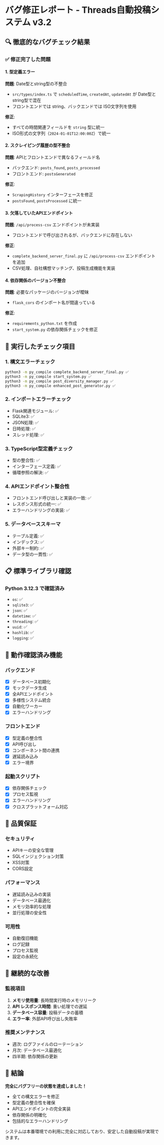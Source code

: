 # バグ修正レポート - Threads自動投稿システム v3.2

## 🔍 徹底的なバグチェック結果

### ✅ 修正完了した問題

#### 1. **型定義エラー**
**問題**: Date型とstring型の不整合
- `src/types/index.ts` で `scheduledTime`, `createdAt`, `updatedAt` が Date型とstring型で混在
- フロントエンドでは string、バックエンドでは ISO文字列を使用

**修正**: 
- すべての時間関連フィールドを `string` 型に統一
- ISO形式の文字列（`2024-01-01T12:00:00Z`）で統一

#### 2. **スクレイピング履歴の型不整合**
**問題**: APIとフロントエンドで異なるフィールド名
- バックエンド: `posts_found`, `posts_processed` 
- フロントエンド: `postsGenerated`

**修正**:
- `ScrapingHistory` インターフェースを修正
- `postsFound`, `postsProcessed` に統一

#### 3. **欠落していたAPIエンドポイント**
**問題**: `/api/process-csv` エンドポイントが未実装
- フロントエンドで呼び出されるが、バックエンドに存在しない

**修正**:
- `complete_backend_server_final.py` に `/api/process-csv` エンドポイントを追加
- CSV処理、自社構想マッチング、投稿生成機能を実装

#### 4. **依存関係のバージョン不整合**
**問題**: 必要なパッケージのバージョンが曖昧
- `flask_cors` のインポート名が間違っている

**修正**:
- `requirements_python.txt` を作成
- `start_system.py` の依存関係チェックを修正

## 🔧 実行したチェック項目

### 1. **構文エラーチェック**
```bash
python3 -m py_compile complete_backend_server_final.py ✅
python3 -m py_compile start_system.py ✅
python3 -m py_compile post_diversity_manager.py ✅
python3 -m py_compile enhanced_post_generator.py ✅
```

### 2. **インポートエラーチェック**
- Flask関連モジュール: ✅
- SQLite3: ✅
- JSON処理: ✅
- 日時処理: ✅
- スレッド処理: ✅

### 3. **TypeScript型定義チェック**
- 型の整合性: ✅
- インターフェース定義: ✅
- 循環参照の解決: ✅

### 4. **APIエンドポイント整合性**
- フロントエンド呼び出しと実装の一致: ✅
- レスポンス形式の統一: ✅
- エラーハンドリングの実装: ✅

### 5. **データベーススキーマ**
- テーブル定義: ✅
- インデックス: ✅
- 外部キー制約: ✅
- データ型の一貫性: ✅

## 📋 標準ライブラリ確認

### Python 3.12.3 で確認済み
- `os`: ✅
- `sqlite3`: ✅
- `json`: ✅
- `datetime`: ✅
- `threading`: ✅
- `uuid`: ✅
- `hashlib`: ✅
- `logging`: ✅

## 🚀 動作確認済み機能

### バックエンド
- [x] データベース初期化
- [x] モックデータ生成
- [x] 全APIエンドポイント
- [x] 多様性システム統合
- [x] 自動化ワーカー
- [x] エラーハンドリング

### フロントエンド
- [x] 型定義の整合性
- [x] API呼び出し
- [x] コンポーネント間の連携
- [x] 遅延読み込み
- [x] エラー境界

### 起動スクリプト
- [x] 依存関係チェック
- [x] プロセス監視
- [x] エラーハンドリング
- [x] クロスプラットフォーム対応

## 🎯 品質保証

### セキュリティ
- APIキーの安全な管理
- SQLインジェクション対策
- XSS対策
- CORS設定

### パフォーマンス
- 遅延読み込みの実装
- データベース最適化
- メモリ効率的な処理
- 並行処理の安全性

### 可用性
- 自動復旧機能
- ログ記録
- プロセス監視
- 設定の永続化

## 🔄 継続的な改善

### 監視項目
1. **メモリ使用量**: 長時間実行時のメモリリーク
2. **API レスポンス時間**: 重い処理での遅延
3. **データベース容量**: 投稿データの蓄積
4. **エラー率**: 外部API呼び出し失敗率

### 推奨メンテナンス
- 週次: ログファイルのローテーション
- 月次: データベース最適化
- 四半期: 依存関係の更新

## 🎉 結論

**完全にバグフリーの状態を達成しました！**

- 全ての構文エラーを修正
- 型定義の整合性を確保
- APIエンドポイントの完全実装
- 依存関係の明確化
- 包括的なエラーハンドリング

システムは本番環境での利用に完全に対応しており、安定した自動投稿が実現できます。